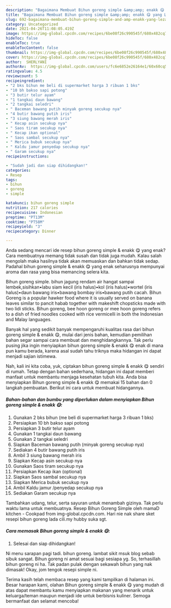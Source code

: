 ```yaml
---
description: "Bagaimana Membuat Bihun goreng simple &amp;amp; enakk 😋 yang Lezat Sekali"
title: "Bagaimana Membuat Bihun goreng simple &amp;amp; enakk 😋 yang Lezat Sekali"
slug: 692-bagaimana-membuat-bihun-goreng-simple-and-amp-enakk-yang-lezat-sekali
category: Uncategorized
date: 2021-04-26T11:08:05.419Z
image: https://img-global.cpcdn.com/recipes/6be08f26c990545f/680x482cq70/bihun-goreng-simple-enakk-foto-resep-utama.jpg
hideToc: false
enableToc: true
enableTocContent: false
thumbnail: https://img-global.cpcdn.com/recipes/6be08f26c990545f/680x482cq70/bihun-goreng-simple-enakk-foto-resep-utama.jpg
cover: https://img-global.cpcdn.com/recipes/6be08f26c990545f/680x482cq70/bihun-goreng-simple-enakk-foto-resep-utama.jpg
author:  SHERLYANI
authorAv:  https://img-global.cpcdn.com/users/fc6e6852e26164e1/60x60cq50/avatar.jpg
ratingvalue: 4.5
reviewcount: 5
recipeingredient:
- "2 bks bihun me beli di supermarket harga 3 ribuan 1 bks"
- "10 bh bakso sapi potong"
- "3 butir telur ayam"
- "1 tangkai daun bawang"
- "2 tangkai seledri"
- " Baceman bawang putih minyak goreng secukup nya"
- "4 butir bawang putih iris"
- "3 siung bawang merah iris"
- " Kecap asin secukup nya"
- " Saos tiram secukup nya"
- " Kecap ikan optional"
- " Saos sambal secukup nya"
- " Merica bubuk secukup nya"
- " Kaldu jamur penyedap secukup nya"
- " Garam secukup nya"
recipeinstructions:

- "Sudah jadi dan siap dihidangkan!"
categories:
- Resep
tags:
- bihun
- goreng
- simple

katakunci: bihun goreng simple 
nutrition: 217 calories
recipecuisine: Indonesian
preptime: "PT13M"
cooktime: "PT58M"
recipeyield: "3"
recipecategory: Dinner

---
```



Anda sedang mencari ide resep bihun goreng simple &amp; enakk 😋 yang enak? Cara membuatnya memang tidak susah dan tidak juga mudah. Kalau salah mengolah maka hasilnya tidak akan memuaskan dan bahkan tidak sedap. Padahal bihun goreng simple &amp; enakk 😋 yang enak seharusnya mempunyai aroma dan rasa yang bisa memancing selera kita.


Bihun goreng simple. bihun jagung rendam air hangat sampai lembek,sisihkan•labu siam kecil (iris halus)•kol (iris halus)•wortel (iris halus)•daun bawang iris•bawang bombay iris•bawang putih cacah. Bihun Goreng is a popular hawker food where it is usually served on banana leaves similar to pancit habab together with makeshift chopsticks made with two lidi sticks. Bihun goreng, bee hoon goreng or mee hoon goreng refers to a dish of fried noodles cooked with rice vermicelli in both the Indonesian and Malay languages.

Banyak hal yang sedikit banyak mempengaruhi kualitas rasa dari bihun goreng simple &amp; enakk 😋, mulai dari jenis bahan, kemudian pemilihan bahan segar sampai cara membuat dan menghidangkannya. Tak perlu pusing jika ingin menyiapkan bihun goreng simple &amp; enakk 😋 enak di mana pun kamu berada, karena asal sudah tahu triknya maka hidangan ini dapat menjadi sajian istimewa.


Nah, kali ini kita coba, yuk, ciptakan bihun goreng simple &amp; enakk 😋 sendiri di rumah. Tetap dengan bahan sederhana, hidangan ini dapat memberi manfaat untuk membantu menjaga kesehatan tubuh kita. Anda bisa menyiapkan Bihun goreng simple &amp; enakk 😋 memakai 15 bahan dan 0 langkah pembuatan. Berikut ini cara untuk membuat hidangannya.

<!--inarticleads1-->

##### Bahan-bahan dan bumbu yang diperlukan dalam menyiapkan Bihun goreng simple &amp; enakk 😋:

1. Gunakan 2 bks bihun (me beli di supermarket harga 3 ribuan 1 bks)
1. Persiapkan 10 bh bakso sapi potong
1. Persiapkan 3 butir telur ayam
1. Gunakan 1 tangkai daun bawang
1. Gunakan 2 tangkai seledri
1. Siapkan  Baceman bawang putih (minyak goreng secukup nya)
1. Sediakan 4 butir bawang putih iris
1. Ambil 3 siung bawang merah iris
1. Siapkan  Kecap asin secukup nya
1. Gunakan  Saos tiram secukup nya
1. Persiapkan  Kecap ikan (optional)
1. Siapkan  Saos sambal secukup nya
1. Siapkan  Merica bubuk secukup nya
1. Ambil  Kaldu jamur /penyedap secukup nya
1. Sediakan  Garam secukup nya


Tambahkan udang, telur, serta sayuran untuk menambah gizinya. Tak perlu waktu lama untuk membuatnya. Resep Bihun Goreng Simple oleh mamaD kitchen - Cookpad from img-global.cpcdn.com. Hari nie nak share sket resepi bihun goreng lada cili.my hubby suka sgt. 

<!--inarticleads2-->

##### Cara memasak Bihun goreng simple &amp; enakk 😋:


1. Selesai dan siap dihidangkan!

Ni menu sarapan pagi tadi. bihun goreng. lambat sikit msuk blog sebab sibuk sangat. Bihun goreng ni amat sesuai bagi sesiapa yg. So, terhasillah bihun goreng ni ha. Tak padan pulak dengan sekawah bihun yang nak dimasak! Okay, jom tengok resepi simple ni. 

Terima kasih telah membaca resep yang kami tampilkan di halaman ini. Besar harapan kami, olahan Bihun goreng simple &amp; enakk 😋 yang mudah di atas dapat membantu kamu menyiapkan makanan yang menarik untuk keluarga/teman maupun menjadi ide untuk berbisnis kuliner. Semoga bermanfaat dan selamat mencoba!

